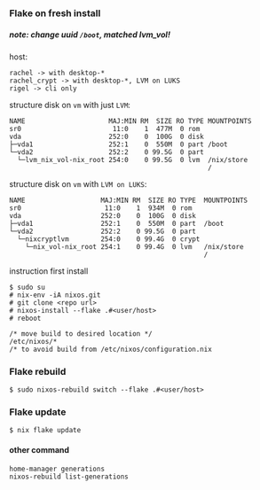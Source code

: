 
### Flake on fresh install
##### note: change uuid `/boot`, matched lvm_vol!
host:
```
rachel -> with desktop-*
rachel_crypt -> with desktop-*, LVM on LUKS
rigel -> cli only
```
structure disk on `vm` with just `LVM`:
```
NAME                     MAJ:MIN RM  SIZE RO TYPE MOUNTPOINTS
sr0                       11:0    1  477M  0 rom  
vda                      252:0    0  100G  0 disk 
├─vda1                   252:1    0  550M  0 part /boot
└─vda2                   252:2    0 99.5G  0 part 
  └─lvm_nix_vol-nix_root 254:0    0 99.5G  0 lvm  /nix/store
                                                  /
```
structure disk on `vm` with `LVM on LUKS`:
```
NAME                   MAJ:MIN RM  SIZE RO TYPE  MOUNTPOINTS
sr0                     11:0    1  934M  0 rom   
vda                    252:0    0  100G  0 disk  
├─vda1                 252:1    0  550M  0 part  /boot
└─vda2                 252:2    0 99.5G  0 part  
  └─nixcryptlvm        254:0    0 99.4G  0 crypt 
    └─nix_vol-nix_root 254:1    0 99.4G  0 lvm   /nix/store
                                                 /
```
instruction first install
```
$ sudo su
# nix-env -iA nixos.git
# git clone <repo url>
# nixos-install --flake .#<user/host>
# reboot

/* move build to desired location */ 
/etc/nixos/*
/* to avoid build from /etc/nixos/configuration.nix
```


### Flake rebuild
```
$ sudo nixos-rebuild switch --flake .#<user/host>
```

### Flake update
```
$ nix flake update
```

#### other command
```
home-manager generations
nixos-rebuild list-generations
```
